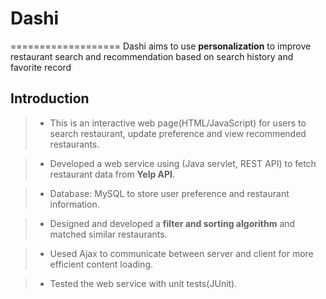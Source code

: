 # Dashi
===================
Dashi aims to use  **personalization** to improve restaurant search and recommendation based on search history and favorite record

Introduction
-------------
> - This is an interactive web page(HTML/JavaScript) for users to search restaurant, update preference and view recommended restaurants.

> - Developed a web service using (Java servlet, REST API) to fetch restaurant data from **Yelp API**.

> - Database: MySQL to store user preference and restaurant information.

> -	Designed and developed a **filter and sorting algorithm** and matched similar restaurants. 

>- Uesed Ajax to communicate between server and client for more efficient content loading. 

> - Tested the web service with unit tests(JUnit).



